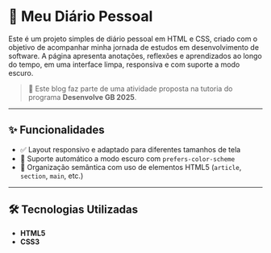 # 📝 Meu Diário Pessoal

Este é um projeto simples de diário pessoal em HTML e CSS, criado com o objetivo de acompanhar minha jornada de estudos em desenvolvimento de software. A página apresenta anotações, reflexões e aprendizados ao longo do tempo, em uma interface limpa, responsiva e com suporte a modo escuro.

> 🧠 Este blog faz parte de uma atividade proposta na tutoria do programa **Desenvolve GB 2025**.

---

## ✨ Funcionalidades

- ✅ Layout responsivo e adaptado para diferentes tamanhos de tela  
- 🌙 Suporte automático a modo escuro com `prefers-color-scheme`
- 🧾 Organização semântica com uso de elementos HTML5 (`article`, `section`, `main`, etc.)

---

## 🛠️ Tecnologias Utilizadas

- **HTML5**  
- **CSS3**  
